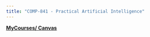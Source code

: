 ```yaml
---
title: "COMP-841 - Practical Artificial Intelligence"
---
```


**[MyCourses/ Canvas](https://mycourses.unh.edu/)**

